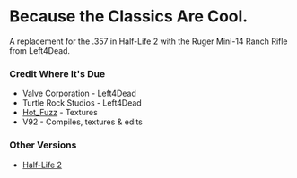 # Because the Classics Are Cool. 

A replacement for the .357 in Half-Life 2 with the Ruger Mini-14 Ranch Rifle from Left4Dead.

### Credit Where It's Due
* Valve Corporation - Left4Dead
* Turtle Rock Studios - Left4Dead
* [Hot_Fuzz](https://gamebanana.com/mods/234885) - Textures
* V92 - Compiles, textures & edits

### Other Versions
* [Half-Life 2](https://gamebanana.com/wips/83657)